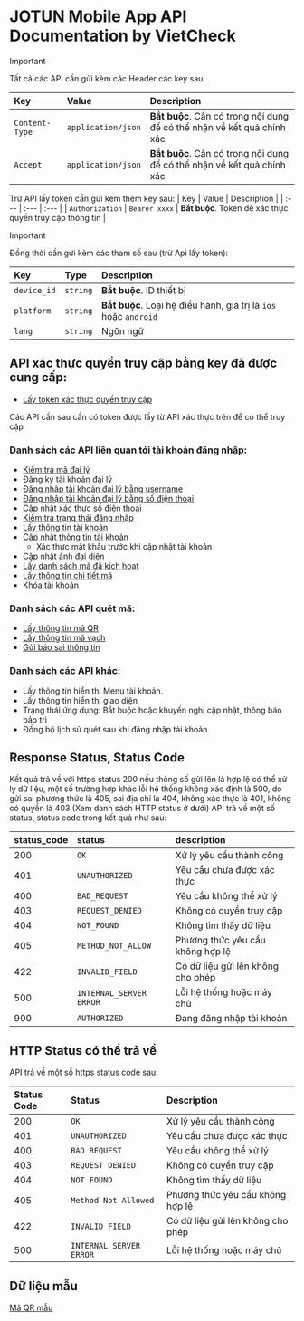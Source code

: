 # JOTUN Mobile App API Documentation by VietCheck

> [!IMPORTANT]
> Tất cả các API cần gửi kèm các Header các key sau:

| Key | Value | Description |
| :--- | :--- | :--- |
| `Content-Type` | `application/json` | **Bắt buộc**. Cần có trong nội dung để có thể nhận về kết quả chính xác |
| `Accept` | `application/json` | **Bắt buộc**. Cần có trong nội dung để có thể nhận về kết quả chính xác |

Trừ API lấy token cần gửi kèm thêm key sau:
| Key | Value | Description |
| :--- | :--- | :--- |
| `Authorization` | `Bearer xxxx` | **Bắt buộc**. Token để xác thực quyền truy cập thông tin |

> [!IMPORTANT]
> Đồng thời cần gửi kèm các tham số sau (trừ Api lấy token):

| Key | Type | Description |
| :--- | :--- | :--- |
| `device_id` | `string` | **Bắt buộc**. ID thiết bị |
| `platform` | `string` | **Bắt buộc**. Loại hệ điều hành, giá trị là `ios` hoặc `android` |
| `lang` | `string` | Ngôn ngữ  |

## API xác thực quyền truy cập bằng key đã được cung cấp:

- [Lấy token xác thực quyền truy cập](token-access.md)

Các API cần sau cần có token được lấy từ API xác thực trên để có thể truy cập

### Danh sách các API liên quan tới tài khoản đăng nhập:

- [Kiểm tra mã đại lý](agent-check.md)
- [Đăng ký tài khoản đại lý](register.md)
- [Đăng nhập tài khoản đại lý bằng username](login.md)
- [Đăng nhập tài khoản đại lý bằng số điện thoại](login-phone.md)
- [Cập nhật xác thực số điện thoại](phone-verify-update.md)
- [Kiểm tra trạng thái đăng nhập](check-login-status.md)
- [Lấy thông tin tài khoản](user.md)
- [Cập nhật thông tin tài khoản](update-user.md)
   - Xác thực mật khẩu trước khi cập nhật tài khoản
- [Cập nhật ảnh đại diện](change-avatar.md)
- [Lấy danh sách mã đã kích hoạt](actived-codes.md)
- [Lấy thông tin chi tiết mã](code-detail.md)
- Khóa tài khoản

### Danh sách các API quét mã:

- [Lấy thông tin mã QR](qr.md)
- [Lấy thông tin mã vạch](barcode.md)
- [Gửi báo sai thông tin](report.md)

### Danh sách các API khác:

- Lấy thông tin hiển thị Menu tài khoản.
- Lấy thông tin hiển thị giao diện
- Trạng thái ứng dụng: Bắt buộc hoặc khuyến nghị cập nhật, thông báo bảo trì
- Đồng bộ lịch sử quét sau khi đăng nhập tài khoản

## Response Status, Status Code
Kết quả trả về với https status 200 nếu thông số gửi lên là hợp lệ có thể xử lý dữ liệu, một số trường hợp khác lỗi hệ thống không xác định là 500, do gửi sai phương thức là 405, sai địa chỉ là 404, không xác thực là 401, không có quyền là 403 (Xem danh sách HTTP status ở dưới)
API trả về một số status, status code trong kết quả như sau:

| status_code | status | description
| :--- | :--- | :--- | 
| 200 | `OK` | Xử lý yêu cầu thành công |
| 401 | `UNAUTHORIZED` | Yêu cầu chưa được xác thực |
| 400 | `BAD_REQUEST` | Yêu cầu không thể xử lý |
| 403 | `REQUEST_DENIED` | Không có quyền truy cập |
| 404 | `NOT_FOUND` | Không tìm thấy dữ liệu |
| 405 | `METHOD_NOT_ALLOW` | Phương thức yêu cầu không hợp lệ |
| 422 | `INVALID_FIELD` | Có dữ liệu gửi lên không cho phép |
| 500 | `INTERNAL_SERVER ERROR` | Lỗi hệ thống hoặc máy chủ |
| 900 | `AUTHORIZED` | Đang đăng nhập tài khoản |

## HTTP Status có thể trả về

API trả về một số https status code sau:

| Status Code | Status | Description
| :--- | :--- | :--- | 
| 200 | `OK` | Xử lý yêu cầu thành công |
| 401 | `UNAUTHORIZED` | Yêu cầu chưa được xác thực |
| 400 | `BAD REQUEST` | Yêu cầu không thể xử lý |
| 403 | `REQUEST DENIED` | Không có quyền truy cập |
| 404 | `NOT FOUND` | Không tìm thấy dữ liệu |
| 405 | `Method Not Allowed` | Phương thức yêu cầu không hợp lệ |
| 422 | `INVALID FIELD` | Có dữ liệu gửi lên không cho phép |
| 500 | `INTERNAL SERVER ERROR` | Lỗi hệ thống hoặc máy chủ |

## Dữ liệu mẫu

[Mã QR mẫu](https://docs.google.com/spreadsheets/d/1JH_hu31zSQLwPjmFE7X00k1yrkju7R4PNSu3f3MSR6c/edit?usp=sharing)
